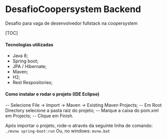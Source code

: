 # DesafioCoopersystem Backend
 Desafio para vaga de desenvolvedor fullstack na coopersystem

[TOC]

#### Tecnologias utilizadas

- Java 8;
- Spring boot;
- JPA / Hibernate;
- Maven;
- H2;
- Rest Respositories;

#### Como instalar e rodar o projeto (IDE Eclipse)

-- Selecione File -> Import -> Maven -> Existing Maven Projects;
-- Em Root Directory selecione a pasta raiz do projeto;
-- Marque a caixa do pom.xml em Projects;
-- Clique em Finish.

Após importar o projeto, rode-o através da seguinte linha de comando:
`./mvnw spring-boot:run`
Ou, no windows:
`mvnw.bat`